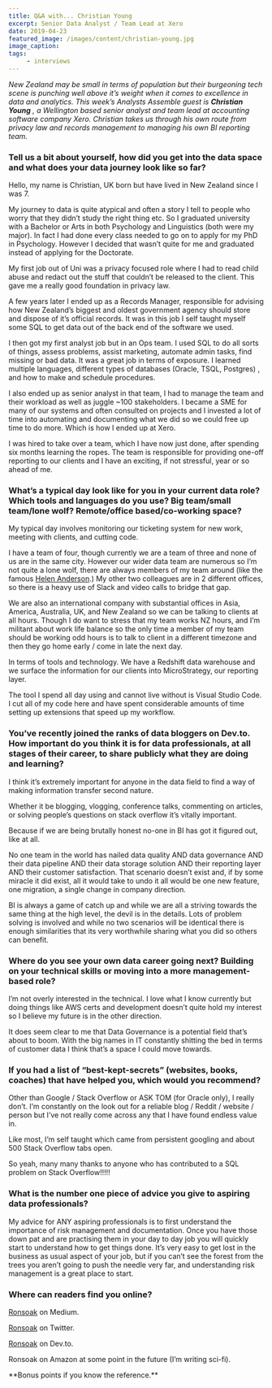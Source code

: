 ```yaml
---
title: Q&A with... Christian Young
excerpt: Senior Data Analyst / Team Lead at Xero
date: 2019-04-23
featured_image: /images/content/christian-young.jpg
image_caption: 
tags: 
     - interviews
---
```

_New Zealand may be small in terms of population but their burgeoning tech scene is punching well above it&#8217;s weight when it comes to excellence in data and analytics. This week&#8217;s Analysts Assemble guest is **Christian Young** , a Wellington based senior analyst and team lead at accounting software company Xero. Christian takes us through his own route from privacy law and records management to managing his own BI reporting team._

### Tell us a bit about yourself, how did you get into the data space and what does your data journey look like so far?

Hello, my name is Christian, UK born but have lived in New Zealand since I was 7.

My journey to data is quite atypical and often a story I tell to people who worry that they didn’t study the right thing etc. So I graduated university with a Bachelor or Arts in both Psychology and Linguistics (both were my major). In fact I had done every class needed to go on to apply for my PhD in Psychology. However I decided that wasn’t quite for me and graduated instead of applying for the Doctorate.

My first job out of Uni was a privacy focused role where I had to read child abuse and redact out the stuff that couldn’t be released to the client. This gave me a really good foundation in privacy law.

A few years later I ended up as a Records Manager, responsible for advising how New Zealand’s biggest and oldest government agency should store and dispose of it’s official records. It was in this job I self taught myself some SQL to get data out of the back end of the software we used.

I then got my first analyst job but in an Ops team. I used SQL to do all sorts of things, assess problems, assist marketing, automate admin tasks, find missing or bad data. It was a great job in terms of exposure. I learned multiple languages, different types of databases (Oracle, TSQL, Postgres) , and how to make and schedule procedures.

I also ended up as senior analyst in that team, I had to manage the team and their workload as well as juggle ~100 stakeholders. I became a SME for many of our systems and often consulted on projects and I invested a lot of time into automating and documenting what we did so we could free up time to do more. Which is how I ended up at Xero.

I was hired to take over a team, which I have now just done, after spending six months learning the ropes. The team is responsible for providing one-off reporting to our clients and I have an exciting, if not stressful, year or so ahead of me.

### What’s a typical day look like for you in your current data role? Which tools and languages do you use? Big team/small team/lone wolf? Remote/office based/co-working space?

My typical day involves monitoring our ticketing system for new work, meeting with clients, and cutting code.

I have a team of four, though currently we are a team of three and none of us are in the same city. However our wider data team are numerous so I’m not quite a lone wolf, there are always members of my team around (like the famous [Helen Anderson][1].) My other two colleagues are in 2 different offices, so there is a heavy use of Slack and video calls to bridge that gap.

We are also an international company with substantial offices in Asia, America, Australia, UK, and New Zealand so we can be talking to clients at all hours. Though I do want to stress that my team works NZ hours, and I’m militant about work life balance so the only time a member of my team should be working odd hours is to talk to client in a different timezone and then they go home early / come in late the next day.

In terms of tools and technology. We have a Redshift data warehouse and we surface the information for our clients into MicroStrategy, our reporting layer.

The tool I spend all day using and cannot live without is Visual Studio Code. I cut all of my code here and have spent considerable amounts of time setting up extensions that speed up my workflow.

### You&#8217;ve recently joined the ranks of data bloggers on Dev.to. How important do you think it is for data professionals, at all stages of their career, to share publicly what they are doing and learning?

I think it’s extremely important for anyone in the data field to find a way of making information transfer second nature.

Whether it be blogging, vlogging, conference talks, commenting on articles, or solving people’s questions on stack overflow it’s vitally important.

Because if we are being brutally honest no-one in BI has got it figured out, like at all.

No one team in the world has nailed data quality AND data governance AND their data pipeline AND their data storage solution AND their reporting layer AND their customer satisfaction. That scenario doesn’t exist and, if by some miracle it did exist, all it would take to undo it all would be one new feature, one migration, a single change in company direction.

BI is always a game of catch up and while we are all a striving towards the same thing at the high level, the devil is in the details. Lots of problem solving is involved and while no two scenarios will be identical there is enough similarities that its very worthwhile sharing what you did so others can benefit.

### Where do you see your own data career going next? Building on your technical skills or moving into a more management-based role?

I’m not overly interested in the technical. I love what I know currently but doing things like AWS certs and development doesn’t quite hold my interest so I believe my future is in the other direction.

It does seem clear to me that Data Governance is a potential field that’s about to boom. With the big names in IT constantly shitting the bed in terms of customer data I think that’s a space I could move towards.

### If you had a list of “best-kept-secrets” (websites, books, coaches) that have helped you, which would you recommend?

Other than Google / Stack Overflow or ASK TOM (for Oracle only), I really don’t. I’m constantly on the look out for a reliable blog / Reddit / website / person but I’ve not really come across any that I have found endless value in.

Like most, I’m self taught which came from persistent googling and about 500 Stack Overflow tabs open.

So yeah, many many thanks to anyone who has contributed to a SQL problem on Stack Overflow!!!!!

### What is the number one piece of advice you give to aspiring data professionals?

My advice for ANY aspiring professionals is to first understand the importance of risk management and documentation. Once you have those down pat and are practising them in your day to day job you will quickly start to understand how to get things done. It’s very easy to get lost in the business as usual aspect of your job, but if you can’t see the forest from the trees you aren’t going to push the needle very far, and understanding risk management is a great place to start.

### Where can readers find you online?

[Ronsoak][2] on Medium.

[Ronsoak][3] on Twitter.

[Ronsoak][4] on Dev.to.

Ronsoak on Amazon at some point in the future (I’m writing sci-fi).

\*\*Bonus points if you know the reference.\*\*

 [1]: https://analystsassemble.com/interviews/helen-anderson/
 [2]: https://medium.com/@ronsoak
 [3]: https://twitter.com/ronsoak
 [4]: https://dev.to/ronsoak
